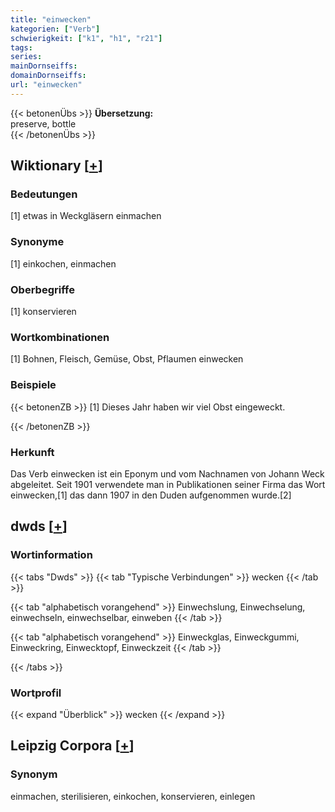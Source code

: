 ```yaml
---
title: "einwecken"
kategorien: ["Verb"]
schwierigkeit: ["k1", "h1", "r21"]
tags:
series:
mainDornseiffs:
domainDornseiffs:
url: "einwecken"
---
```


{{< betonenÜbs >}}
**Übersetzung:**  
preserve, bottle  
{{< /betonenÜbs >}}

## Wiktionary [[+](https://de.wiktionary.org/wiki/einwecken)]

### Bedeutungen
[1] etwas in Weckgläsern einmachen  

### Synonyme
[1] einkochen, einmachen  

### Oberbegriffe
[1] konservieren  

### Wortkombinationen
[1] Bohnen, Fleisch, Gemüse, Obst, Pflaumen einwecken  

### Beispiele
{{< betonenZB >}}
[1] Dieses Jahr haben wir viel Obst eingeweckt.  

{{< /betonenZB >}}
### Herkunft
Das Verb einwecken ist ein Eponym und vom Nachnamen von Johann Weck abgeleitet. Seit 1901 verwendete man in Publikationen seiner Firma das Wort einwecken,[1] das dann 1907 in den Duden aufgenommen wurde.[2]  



## dwds [[+](https://www.dwds.de/wb/einwecken)]

### Wortinformation
{{< tabs "Dwds" >}}
{{< tab "Typische Verbindungen" >}}
wecken
{{< /tab >}}

{{< tab "alphabetisch vorangehend" >}}
Einwechslung, Einwechselung, einwechseln, einwechselbar, einweben
{{< /tab >}}

{{< tab "alphabetisch vorangehend" >}}
Einweckglas, Einweckgummi, Einweckring, Einwecktopf, Einweckzeit
{{< /tab >}}

{{< /tabs >}}

### Wortprofil
{{< expand "Überblick" >}} wecken {{< /expand >}}

## Leipzig Corpora [[+](https://corpora.uni-leipzig.de/en/res?word=einwecken&corpusId=deu_newscrawl-public_2018)]


### Synonym
einmachen, sterilisieren, einkochen, konservieren, einlegen

